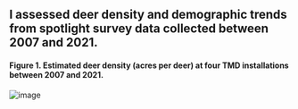 ## I assessed deer density and demographic trends from spotlight survey data collected between 2007 and 2021.


#### Figure 1. Estimated deer density (acres per deer) at four TMD installations between 2007 and 2021.
![image](https://user-images.githubusercontent.com/95881308/179097714-b0b64a36-6ae8-43b8-bbf8-9f03ecb779f5.png)
